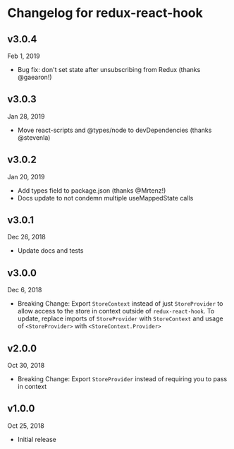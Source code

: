 # Changelog for redux-react-hook

## v3.0.4

Feb 1, 2019

- Bug fix: don't set state after unsubscribing from Redux (thanks @gaearon!)

## v3.0.3

Jan 28, 2019

- Move react-scripts and @types/node to devDependencies (thanks @stevenla)

## v3.0.2

Jan 20, 2019

- Add types field to package.json (thanks @Mrtenz!)
- Docs update to not condemn multiple useMappedState calls

## v3.0.1

Dec 26, 2018

- Update docs and tests

## v3.0.0

Dec 6, 2018

- Breaking Change: Export `StoreContext` instead of just `StoreProvider` to allow access to the store in context outside of `redux-react-hook`. To update, replace imports of `StoreProvider` with `StoreContext` and usage of `<StoreProvider>` with `<StoreContext.Provider>`

## v2.0.0

Oct 30, 2018

- Breaking Change: Export `StoreProvider` instead of requiring you to pass in context

## v1.0.0

Oct 25, 2018

- Initial release

